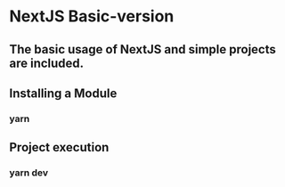 # NextJS Basic-version

## The basic usage of NextJS and simple projects are included.

## Installing a Module

### yarn

## Project execution

### yarn dev
